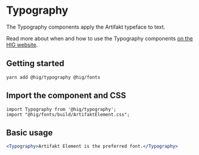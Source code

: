# Typography

The Typography components apply the Artifakt typeface to text.

Read more about when and how to use the Typography components [on the HIG website](https://hig.autodesk.com/web/basics/typography).

## Getting started

```
yarn add @hig/typography @hig/fonts
```

## Import the component and CSS

```
import Typography from '@hig/typography';
import "@hig/fonts/build/ArtifaktElement.css";
```

## Basic usage

```jsx
<Typography>Artifakt Element is the preferred font.</Typography>
```
